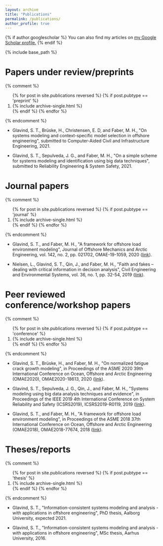 ```yaml
---
layout: archive
title: "Publications"
permalink: /publications/
author_profile: true
---
```


{% if author.googlescholar %}
  You can also find my articles on <u><a href="{{author.googlescholar}}">my Google Scholar profile</a>.</u>
{% endif %}

{% include base_path %}

Papers under review/preprints
====
{% comment %}
<ol>
{% for post in site.publications reversed %}
  {% if post.pubtype == 'preprint' %}
      <li> {% include archive-single.html %} </li>
  {% endif %}
{% endfor %}
</ol>
{% endcomment %}

* Glavind, S. T., Brüske, H., Christensen, E. D, and Faber, M. H., "On systems modeling and context-specific model selection in offshore engineering", submitted to Computer-Aided Civil and Infrastructure Engineering, 2021.

* Glavind, S. T., Sepulveda, J. G., and Faber, M. H., "On a simple scheme for systems modeling and identification using big data techniques", submitted to Reliability Engineering & System Safety, 2021.

Journal papers
====
{% comment %}
<ol>
{% for post in site.publications reversed %}
  {% if post.pubtype == 'journal' %}
     <li> {% include archive-single.html %} </li>
  {% endif %}
{% endfor %}
</ol>
{% endcomment %}

* Glavind, S. T., and Faber, M. H., "A framework for offshore load environment modeling", Journal of Offshore Mechanics and Arctic Engineering, vol. 142, no. 2, pp. 021702, OMAE-19-1059, 2020 ([link](https://asmedigitalcollection.asme.org/offshoremechanics/article-abstract/142/2/021702/1065640/A-Framework-for-Offshore-Load-Environment?redirectedFrom=PDF)).

* Nielsen, L., Glavind, S. T., Qin, J., and Faber, M. H., "Faith and fakes – dealing with critical information in decision analysis", Civil Engineering and Environmental Systems, vol. 36, no. 1, pp. 32-54, 2019 ([link](https://www.tandfonline.com/doi/full/10.1080/10286608.2019.1615476)).

Peer reviewed conference/workshop papers
====
{% comment %}
<ol>
{% for post in site.publications reversed %}
  {% if post.pubtype == 'conference' %} 
  <li>    {% include archive-single.html %} </li>
  {% endif %}
{% endfor %}
</ol>
{% endcomment %}

* Glavind, S. T., Brüske, H., and Faber, M. H., "On normalized fatigue crack growth modeling", in Proceedings of the ASME 2020 39th International Conference on Ocean, Offshore and Arctic Engineering (OMAE2020), OMAE2020-18613, 2020 ([link](https://asmedigitalcollection.asme.org/OMAE/proceedings-abstract/OMAE2020/84324/V02AT02A037/1092628)).

* Glavind, S. T., Sepulveda, J. G., Qin, J., and Faber, M. H., "Systems modeling using big data analysis techniques and evidence", in Proceedings of the IEEE 2019 4th International Conference on System Reliability and Safety (ICSRS2019), ICSRS2019-R0119, 2019 ([link](https://ieeexplore.ieee.org/document/8987667)).

* Glavind, S. T., and Faber, M. H., "A framework for offshore load environment modeling", in Proceedings of the ASME 2018 37th International Conference on Ocean, Offshore and Arctic Engineering (OMAE2018), OMAE2018-77674, 2018 ([link](https://asmedigitalcollection.asme.org/OMAE/proceedings-abstract/OMAE2018/51272/V07BT06A006/274135)).

Theses/reports
====
{% comment %}
<ol>
{% for post in site.publications reversed %}
  {% if post.pubtype == 'thesis' %}
   <li>   {% include archive-single.html %} </li>
  {% endif %}
{% endfor %}
</ol>
{% endcomment %}

* Glavind, S. T., "Information-consistent systems modeling and analysis - with applications in offshore engineering", PhD thesis, Aalborg University, expected 2021.

* Glavind, S. T., "Information-consistent systems modeling and analysis - with applications in offshore engineering", MSc thesis, Aarhus University, 2016.
